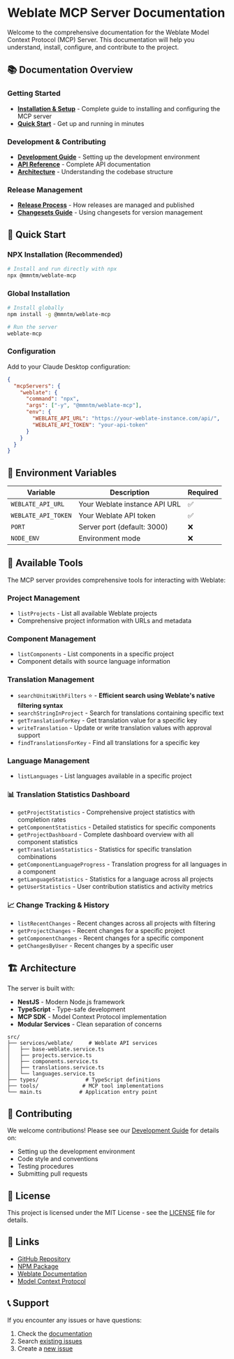 # Weblate MCP Server Documentation

Welcome to the comprehensive documentation for the Weblate Model Context Protocol (MCP) Server. This documentation will help you understand, install, configure, and contribute to the project.

## 📚 Documentation Overview

### Getting Started
- **[Installation & Setup](./MCP_SETUP.md)** - Complete guide to installing and configuring the MCP server
- **[Quick Start](#quick-start)** - Get up and running in minutes

### Development & Contributing
- **[Development Guide](./DEVELOPMENT.md)** - Setting up the development environment
- **[API Reference](./API.md)** - Complete API documentation
- **[Architecture](./ARCHITECTURE.md)** - Understanding the codebase structure

### Release Management
- **[Release Process](./RELEASE.md)** - How releases are managed and published
- **[Changesets Guide](./CHANGESETS.md)** - Using changesets for version management

## 🚀 Quick Start

### NPX Installation (Recommended)
```bash
# Install and run directly with npx
npx @mmntm/weblate-mcp
```

### Global Installation
```bash
# Install globally
npm install -g @mmntm/weblate-mcp

# Run the server
weblate-mcp
```

### Configuration
Add to your Claude Desktop configuration:
```json
{
  "mcpServers": {
    "weblate": {
      "command": "npx",
      "args": ["-y", "@mmntm/weblate-mcp"],
      "env": {
        "WEBLATE_API_URL": "https://your-weblate-instance.com/api/",
        "WEBLATE_API_TOKEN": "your-api-token"
      }
    }
  }
}
```

## 🔧 Environment Variables

| Variable | Description | Required |
|----------|-------------|----------|
| `WEBLATE_API_URL` | Your Weblate instance API URL | ✅ |
| `WEBLATE_API_TOKEN` | Your Weblate API token | ✅ |
| `PORT` | Server port (default: 3000) | ❌ |
| `NODE_ENV` | Environment mode | ❌ |

## 📖 Available Tools

The MCP server provides comprehensive tools for interacting with Weblate:

### Project Management
- `listProjects` - List all available Weblate projects
- Comprehensive project information with URLs and metadata

### Component Management
- `listComponents` - List components in a specific project
- Component details with source language information

### Translation Management
- `searchUnitsWithFilters` ⭐ - **Efficient search using Weblate's native filtering syntax**
- `searchStringInProject` - Search for translations containing specific text
- `getTranslationForKey` - Get translation value for a specific key
- `writeTranslation` - Update or write translation values with approval support
- `findTranslationsForKey` - Find all translations for a specific key

### Language Management
- `listLanguages` - List languages available in a specific project

### 📊 Translation Statistics Dashboard
- `getProjectStatistics` - Comprehensive project statistics with completion rates
- `getComponentStatistics` - Detailed statistics for specific components
- `getProjectDashboard` - Complete dashboard overview with all component statistics
- `getTranslationStatistics` - Statistics for specific translation combinations
- `getComponentLanguageProgress` - Translation progress for all languages in a component
- `getLanguageStatistics` - Statistics for a language across all projects
- `getUserStatistics` - User contribution statistics and activity metrics

### 📈 Change Tracking & History
- `listRecentChanges` - Recent changes across all projects with filtering
- `getProjectChanges` - Recent changes for a specific project
- `getComponentChanges` - Recent changes for a specific component
- `getChangesByUser` - Recent changes by a specific user

## 🏗️ Architecture

The server is built with:
- **NestJS** - Modern Node.js framework
- **TypeScript** - Type-safe development
- **MCP SDK** - Model Context Protocol implementation
- **Modular Services** - Clean separation of concerns

```
src/
├── services/weblate/     # Weblate API services
│   ├── base-weblate.service.ts
│   ├── projects.service.ts
│   ├── components.service.ts
│   ├── translations.service.ts
│   └── languages.service.ts
├── types/               # TypeScript definitions
├── tools/              # MCP tool implementations
└── main.ts            # Application entry point
```

## 🤝 Contributing

We welcome contributions! Please see our [Development Guide](./DEVELOPMENT.md) for details on:
- Setting up the development environment
- Code style and conventions
- Testing procedures
- Submitting pull requests

## 📝 License

This project is licensed under the MIT License - see the [LICENSE](../LICENSE) file for details.

## 🔗 Links

- [GitHub Repository](https://github.com/mmntm/weblate-mcp)
- [NPM Package](https://www.npmjs.com/package/@mmntm/weblate-mcp)
- [Weblate Documentation](https://docs.weblate.org/)
- [Model Context Protocol](https://modelcontextprotocol.io/)

## 📞 Support

If you encounter any issues or have questions:
1. Check the [documentation](./MCP_SETUP.md)
2. Search [existing issues](https://github.com/mmntm/weblate-mcp/issues)
3. Create a [new issue](https://github.com/mmntm/weblate-mcp/issues/new) 